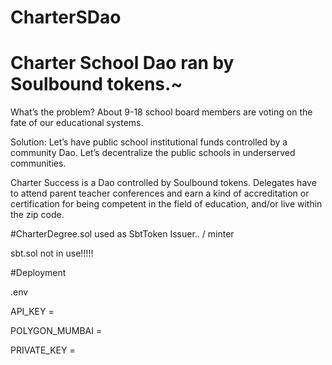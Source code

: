 # CharterSDao

# Charter School Dao ran by Soulbound tokens.~

What’s the problem? About 9-18 school board members are voting on the fate of our educational systems.

Solution: Let’s have public school institutional funds controlled by a community Dao. Let’s decentralize the public schools in underserved communities.

Charter Success is a Dao controlled by Soulbound tokens.
Delegates have to attend parent teacher conferences and earn a kind of accreditation or certification for being competent in the field of education, and/or live within the zip code.


#CharterDegree.sol used as SbtToken Issuer.. / minter

sbt.sol not in use!!!!!


#Deployment

.env

API_KEY = 

POLYGON_MUMBAI = 

PRIVATE_KEY = 







